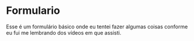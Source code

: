 # Formulario
Esse é um formulário básico onde eu tentei fazer algumas coisas conforme eu fui me lembrando dos vídeos em que assisti. 
